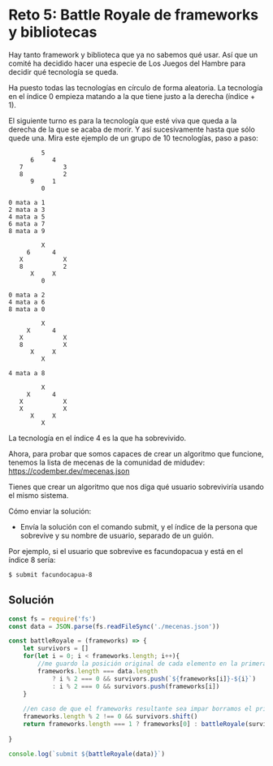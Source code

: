 # Reto 5: Battle Royale de frameworks y bibliotecas

Hay tanto framework y biblioteca que ya no sabemos qué usar. Así que un comité ha decidido hacer una especie de Los Juegos del Hambre para decidir qué tecnología se queda.

Ha puesto todas las tecnologías en círculo de forma aleatoria. La tecnología en el índice 0 empieza matando a la que tiene justo a la derecha (índice + 1).

El siguiente turno es para la tecnología que esté viva que queda a la derecha de la que se acaba de morir. Y así sucesivamente hasta que sólo quede una. Mira este ejemplo de un grupo de 10 tecnologías, paso a paso:

```
         5
      6     4
   7           3
   8           2
      9     1
         0

0 mata a 1
2 mata a 3
4 mata a 5
6 mata a 7
8 mata a 9

         X
     6      4
   X           X
   8           2
      X     X
         0

0 mata a 2
4 mata a 6
8 mata a 0

         X
     X      4
   X           X
   8           X
      X     X
         X

4 mata a 8

         X
     X      4
   X           X
   X           X
      X     X
         X
```

La tecnología en el índice 4 es la que ha sobrevivido.

Ahora, para probar que somos capaces de crear un algoritmo que funcione, tenemos la lista de mecenas de la comunidad de midudev: https://codember.dev/mecenas.json

Tienes que crear un algoritmo que nos diga qué usuario sobreviviría usando el mismo sistema.

Cómo enviar la solución:
- Envía la solución con el comando submit, y el índice de la persona que sobrevive y su nombre de usuario, separado de un guión.

Por ejemplo, si el usuario que sobrevive es facundopacua y está en el índice 8 sería:

```bash
$ submit facundocapua-8
```

## Solución

```js
const fs = require('fs')
const data = JSON.parse(fs.readFileSync('./mecenas.json'))

const battleRoyale = (frameworks) => {
    let survivors = []
    for(let i = 0; i < frameworks.length; i++){
        //me guardo la posición original de cada elemento en la primera iteración de la función recursiva
        frameworks.length === data.length 
            ? i % 2 === 0 && survivors.push(`${frameworks[i]}-${i}`)
            : i % 2 === 0 && survivors.push(frameworks[i])
    }
    
    //en caso de que el frameworks resultante sea impar borramos el primero ya que lo matan también
    frameworks.length % 2 !== 0 && survivors.shift()
    return frameworks.length === 1 ? frameworks[0] : battleRoyale(survivors)
    
}

console.log(`submit ${battleRoyale(data)}`)
```
